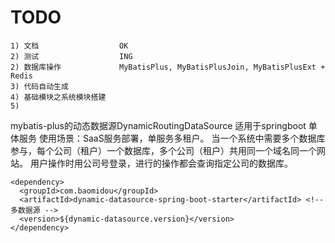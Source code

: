 # TODO

    1) 文档                  OK
    2) 测试                  ING
    2) 数据库操作             MyBatisPlus, MyBatisPlusJoin, MyBatisPlusExt + Redis
    3) 代码自动生成
    4) 基础模块之系统模块搭建
    5) 

mybatis-plus的动态数据源DynamicRoutingDataSource 适用于springboot 单体服务
使用场景：SaaS服务部署，单服务多租户。
当一个系统中需要多个数据库参与，每个公司（租户）一个数据库，多个公司（租户）共用同一个域名同一个网站。
用户操作时用公司号登录，进行的操作都会查询指定公司的数据库。
```
<dependency>
  <groupId>com.baomidou</groupId>
  <artifactId>dynamic-datasource-spring-boot-starter</artifactId> <!-- 多数据源 -->
  <version>${dynamic-datasource.version}</version>
</dependency>
```